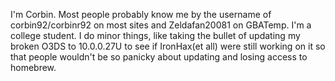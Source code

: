 I'm Corbin. Most people probably know me by the username of
corbin92/corbinr92 on most sites and Zeldafan20081 on GBATemp. I'm a
college student. I do minor things, like taking the bullet of updating
my broken O3DS to 10.0.0.27U to see if IronHax(et all) were still
working on it so that people wouldn't be so panicky about updating and
losing access to homebrew.
